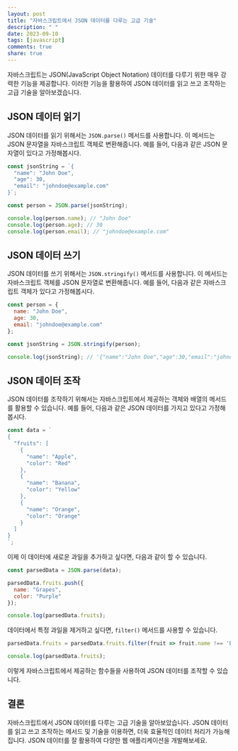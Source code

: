 ```yaml
---
layout: post
title: "자바스크립트에서 JSON 데이터를 다루는 고급 기술"
description: " "
date: 2023-09-10
tags: [javascript]
comments: true
share: true
---
```


자바스크립트는 JSON(JavaScript Object Notation) 데이터를 다루기 위한 매우 강력한 기능을 제공합니다. 이러한 기능을 활용하여 JSON 데이터를 읽고 쓰고 조작하는 고급 기술을 알아보겠습니다.

## JSON 데이터 읽기

JSON 데이터를 읽기 위해서는 `JSON.parse()` 메서드를 사용합니다. 이 메서드는 JSON 문자열을 자바스크립트 객체로 변환해줍니다. 예를 들어, 다음과 같은 JSON 문자열이 있다고 가정해봅시다.

```javascript
const jsonString = `{
  "name": "John Doe",
  "age": 30,
  "email": "johndoe@example.com"
}`;

const person = JSON.parse(jsonString);

console.log(person.name); // "John Doe"
console.log(person.age); // 30
console.log(person.email); // "johndoe@example.com"
```

## JSON 데이터 쓰기

JSON 데이터를 쓰기 위해서는 `JSON.stringify()` 메서드를 사용합니다. 이 메서드는 자바스크립트 객체를 JSON 문자열로 변환해줍니다. 예를 들어, 다음과 같은 자바스크립트 객체가 있다고 가정해봅시다.

```javascript
const person = {
  name: "John Doe",
  age: 30,
  email: "johndoe@example.com"
};

const jsonString = JSON.stringify(person);

console.log(jsonString); // '{"name":"John Doe","age":30,"email":"johndoe@example.com"}'
```

## JSON 데이터 조작

JSON 데이터를 조작하기 위해서는 자바스크립트에서 제공하는 객체와 배열의 메서드를 활용할 수 있습니다. 예를 들어, 다음과 같은 JSON 데이터를 가지고 있다고 가정해봅시다.

```javascript
const data = `
{
  "fruits": [
    {
      "name": "Apple",
      "color": "Red"
    },
    {
      "name": "Banana",
      "color": "Yellow"
    },
    {
      "name": "Orange",
      "color": "Orange"
    }
  ]
}
`;
```

이제 이 데이터에 새로운 과일을 추가하고 싶다면, 다음과 같이 할 수 있습니다.

```javascript
const parsedData = JSON.parse(data);

parsedData.fruits.push({
  name: "Grapes",
  color: "Purple"
});

console.log(parsedData.fruits);
```

데이터에서 특정 과일을 제거하고 싶다면, `filter()` 메서드를 사용할 수 있습니다.

```javascript
parsedData.fruits = parsedData.fruits.filter(fruit => fruit.name !== 'Banana');

console.log(parsedData.fruits);
```

이렇게 자바스크립트에서 제공하는 함수들을 사용하여 JSON 데이터를 조작할 수 있습니다.

## 결론

자바스크립트에서 JSON 데이터를 다루는 고급 기술을 알아보았습니다. JSON 데이터를 읽고 쓰고 조작하는 메서드 및 기술을 이용하면, 더욱 효율적인 데이터 처리가 가능해집니다. JSON 데이터를 잘 활용하여 다양한 웹 애플리케이션을 개발해보세요.